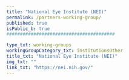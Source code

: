 ```yaml
---
title: "National Eye Institute (NEI)"
permalink: /partners-working-group/
published: true
isPublic_b: true
########################################

type_txt: working-groups
workingGroupCategory_txt: institutionsOther
title_txt: "National Eye Institute (NEI)"
img_txt: ""
link_txt: "https://nei.nih.gov/"
---
```

